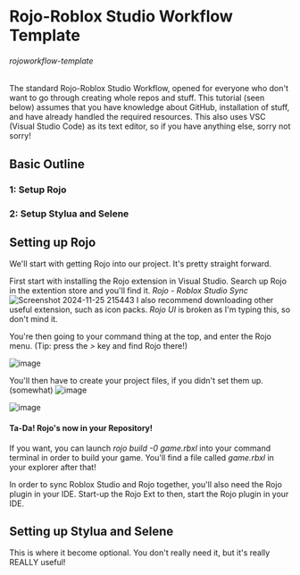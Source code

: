 # Rojo-Roblox Studio Workflow Template
###### rojoworkflow-template
The standard Rojo-Roblox Studio Workflow, opened for everyone who don't want to go through creating whole repos and stuff. This tutorial (seen below) assumes that you have knowledge about GitHub, installation of stuff, and have already handled the required resources. This also uses VSC (Visual Studio Code) as its text editor, so if you have anything else, sorry not sorry!

## Basic Outline
### 1: Setup Rojo
### 2: Setup Stylua and Selene

## Setting up Rojo
We'll start with getting Rojo into our project. It's pretty straight forward.

First start with installing the Rojo extension in Visual Studio. Search up Rojo in the extention store and you'll find it. *Rojo - Roblox Studio Sync*
![Screenshot 2024-11-25 215443](https://github.com/user-attachments/assets/fce0eabe-e0bc-4402-9f09-d793ff2ef3bf)
I also recommend downloading other useful extension, such as icon packs. *Rojo UI* is broken as I'm typing this, so don't mind it.


You're then going to your command thing at the top, and enter the Rojo menu. (Tip: press the *>* key and find Rojo there!)

![image](https://github.com/user-attachments/assets/254784d2-6c4f-4d17-bbca-5e83c2888f6d)

You'll then have to create your project files, if you didn't set them up. (somewhat)
![image](https://github.com/user-attachments/assets/bc4063d9-e915-4d73-86ad-fbf71513c6e1)

![image](https://github.com/user-attachments/assets/dc5ae77a-3542-447c-b94b-61a75cf908a9)


#### Ta-Da! Rojo's now in your Repository!

If you want, you can launch *rojo build -0 game.rbxl* into your command terminal in order to build your game. You'll find a file called *game.rbxl* in your explorer after that!

In order to sync Roblox Studio and Rojo together, you'll also need the Rojo plugin in your IDE. Start-up the Rojo Ext to then, start the Rojo plugin in your IDE.

## Setting up Stylua and Selene
This is where it become optional. You don't really need it, but it's really REALLY useful!

